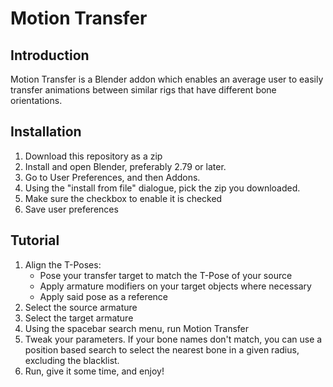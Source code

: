 # Motion Transfer

## Introduction

Motion Transfer is a Blender addon which enables an average user to easily transfer animations between similar rigs that have different bone orientations.

## Installation

1. Download this repository as a zip
2. Install and open Blender, preferably 2.79 or later.
2. Go to User Preferences, and then Addons.
3. Using the "install from file" dialogue, pick the zip you downloaded.
4. Make sure the checkbox to enable it is checked
5. Save user preferences

## Tutorial

1. Align the T-Poses:
	* Pose your transfer target to match the T-Pose of your source
	* Apply armature modifiers on your target objects where necessary
	* Apply said pose as a reference
2. Select the source armature
3. Select the target armature
4. Using the spacebar search menu, run Motion Transfer
5. Tweak your parameters.  If your bone names don't match, you can use a position based search to select the nearest bone in a given radius, excluding the blacklist.
6. Run, give it some time, and enjoy!